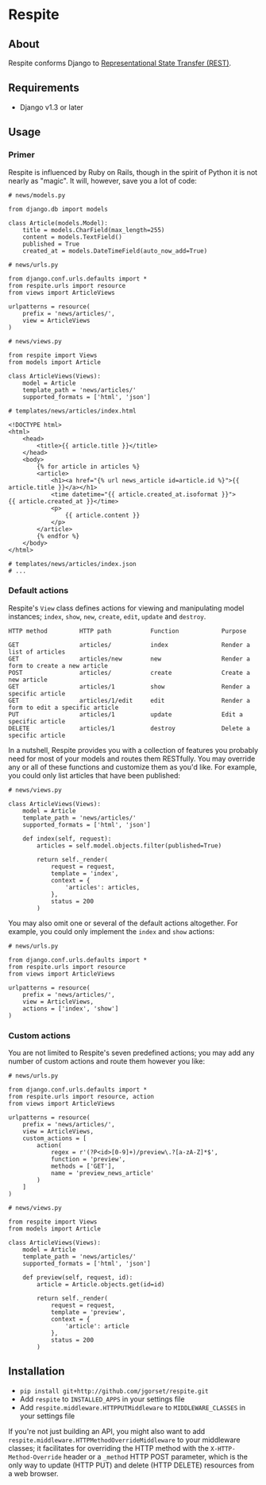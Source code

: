# Respite

## About

Respite conforms Django to [Representational State Transfer (REST)](http://en.wikipedia.org/wiki/Representational_State_Transfer).

## Requirements

* Django v1.3 or later

## Usage

### Primer

Respite is influenced by Ruby on Rails, though in the spirit of Python it is not nearly as "magic". It will, however, save you a lot of code:

    # news/models.py
    
    from django.db import models
    
    class Article(models.Model):
        title = models.CharField(max_length=255)
        content = models.TextField()
        published = True
        created_at = models.DateTimeField(auto_now_add=True)

    # news/urls.py
    
    from django.conf.urls.defaults import *
    from respite.urls import resource
    from views import ArticleViews
    
    urlpatterns = resource(
        prefix = 'news/articles/',
        view = ArticleViews
    )

    # news/views.py
    
    from respite import Views
    from models import Article
    
    class ArticleViews(Views):
        model = Article
        template_path = 'news/articles/'
        supported_formats = ['html', 'json']
    
    # templates/news/articles/index.html
    
    <!DOCTYPE html>
    <html>
        <head>
            <title>{{ article.title }}</title>
        </head>
        <body>
            {% for article in articles %}
            <article>
                <h1><a href="{% url news_article id=article.id %}">{{ article.title }}</a></h1>
                <time datetime="{{ article.created_at.isoformat }}">{{ article.created_at }}</time>
                <p>
                    {{ article.content }}
                </p>
            </article>
            {% endfor %}
        </body>
    </html>
    
    # templates/news/articles/index.json
    # ...

### Default actions

Respite's `View` class defines actions for viewing and manipulating model instances;
`index`, `show`, `new`, `create`, `edit`‚ `update` and `destroy`.

    HTTP method         HTTP path           Function            Purpose
    
    GET                 articles/           index               Render a list of articles
    GET                 articles/new        new                 Render a form to create a new article
    POST                articles/           create              Create a new article
    GET                 articles/1          show                Render a specific article
    GET                 articles/1/edit     edit                Render a form to edit a specific article
    PUT                 articles/1          update              Edit a specific article
    DELETE              articles/1          destroy             Delete a specific article
    
In a nutshell, Respite provides you with a collection of features you probably need for most of your models and routes them
RESTfully. You may override any or all of these functions and customize them as you'd like. For example, you could only list
articles that have been published:

    # news/views.py

    class ArticleViews(Views):
        model = Article
        template_path = 'news/articles/'
        supported_formats = ['html', 'json']
        
        def index(self, request):
            articles = self.model.objects.filter(published=True)
            
            return self._render(
                request = request,
                template = 'index',
                context = {
                    'articles': articles,
                },
                status = 200
            )
            
You may also omit one or several of the default actions altogether. For example, you could only implement the `index` and `show` actions:

    # news/urls.py
    
    from django.conf.urls.defaults import *
    from respite.urls import resource
    from views import ArticleViews
    
    urlpatterns = resource(
        prefix = 'news/articles/',
        view = ArticleViews,
        actions = ['index', 'show']
    )
            
### Custom actions
            
You are not limited to Respite's seven predefined actions; you may add any number of custom actions and
route them however you like:

    # news/urls.py
    
    from django.conf.urls.defaults import *
    from respite.urls import resource, action
    from views import ArticleViews
    
    urlpatterns = resource(
        prefix = 'news/articles/',
        view = ArticleViews,
        custom_actions = [
            action(
                regex = r'(?P<id>[0-9]+)/preview\.?[a-zA-Z]*$',
                function = 'preview',
                methods = ['GET'],
                name = 'preview_news_article'
            )
        ]
    )

    # news/views.py

    from respite import Views
    from models import Article

    class ArticleViews(Views):
        model = Article
        template_path = 'news/articles/'
        supported_formats = ['html', 'json']
        
        def preview(self, request, id):
            article = Article.objects.get(id=id)
            
            return self._render(
                request = request,
                template = 'preview',
                context = {
                    'article': article
                },
                status = 200
            )


## Installation

* `pip install git+http://github.com/jgorset/respite.git`
* Add `respite` to `INSTALLED_APPS` in your settings file
* Add `respite.middleware.HTTPPUTMiddleware` to `MIDDLEWARE_CLASSES` in your settings file

If you're not just building an API, you might also want to add `respite.middleware.HTTPMethodOverrideMiddleware`
to your middleware classes; it facilitates for overriding the HTTP method with the `X-HTTP-Method-Override` header or a
`_method` HTTP POST parameter, which is the only way to update (HTTP PUT) and delete (HTTP DELETE) resources from
a web browser.
